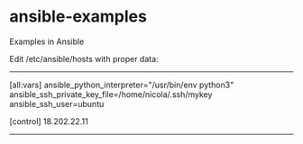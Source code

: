 # ansible-examples
Examples in Ansible

Edit /etc/ansible/hosts with proper data:

*****************************************************************
[all:vars]
ansible_python_interpreter="/usr/bin/env python3"
ansible_ssh_private_key_file=/home/nicola/.ssh/mykey
ansible_ssh_user=ubuntu

[control]
18.202.22.11

*****************************************************************
